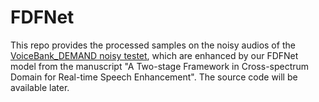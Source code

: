 # FDFNet
This repo provides the processed samples on the noisy audios of the [VoiceBank_DEMAND noisy testet](https://datashare.ed.ac.uk/handle/10283/2791), which are enhanced by our FDFNet model from the manuscript "A Two-stage Framework in Cross-spectrum Domain for Real-time Speech Enhancement". The source code will be available later.